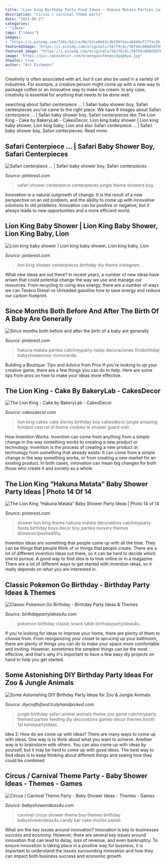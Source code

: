 ```yaml
---
title: "Lion King Birthday Party Food Ideas ~ Hakuna Matata Parties Catchmyparty Naiep Decoraciones Firstbirthday Babyshowernoor Mimoranda"
description: "Circus / carnival theme party"
date: "2023-09-27"
categories:
- "ideas"
tags: ["ideas"]
images:
- "https://i.pinimg.com/736x/b2/ca/0e/b2ca0eb3cdb299fdacab446ef277ac1b.jpg"
featuredImage: "https://i.pinimg.com/originals/58/f9/dc/58f9dc660d50f690d7028058512cc83f.jpg"
featured_image: "https://i.pinimg.com/originals/58/f9/dc/58f9dc660d50f690d7028058512cc83f.jpg"
image: "https://pic.cakesdecor.com/m/menganofmnmojdpqb6ya.jpg"
ShowToc: true
author: "Art Eichmann"
---
```



Creativity is often associated with art, but it can also be used in a variety of industries. For example, a creative person might come up with a new way to package coffee or an innovative way to make ice cream. In any case, creativity is essential for anything that needs to be done well.

	

		
searching about Safari centerpiece … | Safari baby shower boy, Safari centerpieces you've came to the right place. We have 8 Images about Safari centerpiece … | Safari baby shower boy, Safari centerpieces like The Lion King - Cake by BakeryLab - CakesDecor, Lion king baby shower | Lion king baby shower, Lion king baby, Lion and also Safari centerpiece … | Safari baby shower boy, Safari centerpieces. Read more:
		
    
## Safari Centerpiece … | Safari Baby Shower Boy, Safari Centerpieces

<img loading=lazy src="https://i.pinimg.com/originals/58/f9/dc/58f9dc660d50f690d7028058512cc83f.jpg" onerror="this.onerror=null;this.src='https://tse4.mm.bing.net/th?id=OIP.i4ZBS_PWs2STyOKpQHN_dgHaJ4&amp;pid=15.1';" alt="Safari centerpiece … | Safari baby shower boy, Safari centerpieces">

_Source: pinterest.com_

>safari shower centerpiece centerpieces jungle theme showers boy. 

	

Innovation is a natural outgrowth of change. It is the result of a new perspective on an old problem, and the ability to come up with innovative solutions to old problems. Innovation can be positive or negative, but it always leads to new opportunities and a more efficient world.

    
## Lion King Baby Shower | Lion King Baby Shower, Lion King Baby, Lion

<img loading=lazy src="https://i.pinimg.com/736x/06/ee/5f/06ee5fa0f08cc8f6fbe83d292d5484a7.jpg" onerror="this.onerror=null;this.src='https://tse4.mm.bing.net/th?id=OIP.NN9V6WEDjSEY-SYK22_sHAHaJ3&amp;pid=15.1';" alt="Lion king baby shower | Lion king baby shower, Lion king baby, Lion">

_Source: pinterest.com_

>lion king shower centerpieces birthday diy theme instagram. 

	

What new ideas are out there?
In recent years, a number of new ideas have arisen that could potential change the way we use and manage our resources. From recycling to using less energy, there are a number of ways we can Texaco Diesel vs Unleaded gasoline how to save energy and reduce our carbon footprint.

    
## Since Months Both Before And After The Birth Of A Baby Are Generally

<img loading=lazy src="https://i.pinimg.com/736x/4b/b3/f3/4bb3f35ad5b3575c4769dd49179a740c.jpg" onerror="this.onerror=null;this.src='https://tse3.mm.bing.net/th?id=OIP.qSJ3iziDtjZPGGFCz862PwHaKt&amp;pid=15.1';" alt="Since months both before and after the birth of a baby are generally">

_Source: pinterest.com_

>hakuna matata parties catchmyparty naiep decoraciones firstbirthday babyshowernoor mimoranda. 

	

Building a Boutique: Tips and Advice from Pros
If you're looking to up your creative game, there are a few things you can do to help. Here are some tips from pros on how to make your ideas more effective.

    
## The Lion King - Cake By BakeryLab - CakesDecor

<img loading=lazy src="https://pic.cakesdecor.com/m/menganofmnmojdpqb6ya.jpg" onerror="this.onerror=null;this.src='https://tse3.mm.bing.net/th?id=OIP.VNT1qBgTfsUNO5BQ1VZjfgHaNK&amp;pid=15.1';" alt="The Lion King - Cake by BakeryLab - CakesDecor">

_Source: cakesdecor.com_

>lion king cakes cake disney birthday boy cakesdecor jungle amazing fondant cast roi di theme cookies le shower guard visit. 

	

How Invention Works: Invention can come from anything from a simple change in the way something works to creating a new product or technology.
Invention is the process of creating a new product or technology from something that already exists. It can come from a simple change in the way something works, or from creating a new market for an existing product. In both cases, innovation can mean big changes for both those who create it and society as a whole.

    
## The Lion King “Hakuna Matata” Baby Shower Party Ideas | Photo 14 Of 14

<img loading=lazy src="https://i.pinimg.com/736x/b2/ca/0e/b2ca0eb3cdb299fdacab446ef277ac1b.jpg" onerror="this.onerror=null;this.src='https://tse4.mm.bing.net/th?id=OIP.S7PzWtWzV1xHad1JF5p0DAHaKt&amp;pid=15.1';" alt="The Lion King “Hakuna Matata” Baby Shower Party Ideas | Photo 14 of 14">

_Source: pinterest.com_

>shower lion king theme hakuna matata decorations catchmyparty fiesta birthday boys decor boy parties nursery themes dinnerrecipeshealthy. 

	

Invention ideas are something that people come up with all the time. They can be things that people think of or things that people create. There are a lot of different invention ideas out there, so it can be hard to decide which one to pursue. A good way to find idea is to look online or in a magazine. There are a lot of different ways to get started with invention ideas, so it really depends on what you are interested in.

    
## Classic Pokemon Go Birthday - Birthday Party Ideas &amp; Themes

<img loading=lazy src="http://i2.wp.com/www.birthdaypartyideas4u.com/wp-content/uploads/2017/06/Classic-Pokemon-Go-Birthday-Snack-Table.jpg" onerror="this.onerror=null;this.src='https://tse4.mm.bing.net/th?id=OIP.g14ocrKynjObC1fe-VfHlwHaHE&amp;pid=15.1';" alt="Classic Pokemon Go Birthday - Birthday Party Ideas &amp; Themes">

_Source: birthdaypartyideas4u.com_

>pokemon birthday classic snack table birthdaypartyideas4u. 

	

If you're looking for ideas to improve your home, there are plenty of them to choose from. From reorganizing your closet to sprucing up your bathroom, there are plenty of things you can do to make your space more comfortable and inviting. However, sometimes the simplest things can be the most effective, and that's why it's important to have a few easy diy projects on hand to help you get started.

    
## Some Astonishing DIY Birthday Party Ideas For Zoo &amp; Jungle Animals

<img loading=lazy src="http://diycraftsfood.trulyhandpicked.com/wp-content/uploads/2016/06/Animal-birthday-party_om.jpg" onerror="this.onerror=null;this.src='https://tse3.mm.bing.net/th?id=OIP.LG2I2AQu-lPFxjgb-wwBdwHaLH&amp;pid=15.1';" alt="Some Astonishing DIY Birthday Party Ideas for Zoo &amp; Jungle Animals">

_Source: diycraftsfood.trulyhandpicked.com_

>jungle birthday safari animal animals theme zoo game catchmyparty themed parties feeding diy decorations games decor themes booth 1st karaspartyideas. 

	

Idea 2: How do we come up with ideas?
There are many ways to come up with ideas. One way is to think about what you want to achieve. Another way is to brainstorm with others. You can also come up with ideas by yourself, but it may be hard to come up with good ideas. The best way to find ideas is to keep thinking about different things and seeing how they could be combined.

    
## Circus / Carnival Theme Party - Baby Shower Ideas - Themes - Games

<img loading=lazy src="http://www.babyshowerideas4u.com/wp-content/uploads/2014/01/1382422_196029077248401_134863697_n.jpg" onerror="this.onerror=null;this.src='https://tse1.mm.bing.net/th?id=OIP.dxtRD09BHwDPkxS5juHOSAHaLI&amp;pid=15.1';" alt="Circus / Carnival Theme Party - Baby Shower Ideas - Themes - Games">

_Source: babyshowerideas4u.com_

>carnival circus shower theme boy themes birthday babyshowerideas4u candy bar cake mucho pastel. 

	

What are the key issues around innovation?
Innovation is key to businesses success and economy. However, there are several key issues around innovation that can lead to delay, loss of revenue, and even bankruptcy. To ensure innovation is taking place in a positive way for business, it is important to understand the issues surrounding innovation and how they can impact both business success and economic growth.

